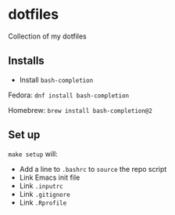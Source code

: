 # dotfiles
Collection of my dotfiles

## Installs

- Install `bash-completion`

Fedora: `dnf install bash-completion`

Homebrew: `brew install bash-completion@2`


## Set up

`make setup` will:

- Add a line to `.bashrc` to `source` the repo script
- Link Emacs init file
- Link `.inputrc`
- Link `.gitignore`
- Link `.Rprofile`

